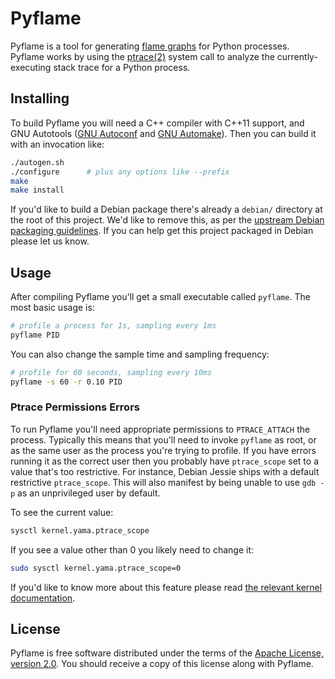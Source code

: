 # Pyflame

Pyflame is a tool for generating
[flame graphs](https://github.com/brendangregg/FlameGraph) for Python processes.
Pyflame works by using the
[ptrace(2)](http://man7.org/linux/man-pages/man2/ptrace.2.html) system call to
analyze the currently-executing stack trace for a Python process.

## Installing

To build Pyflame you will need a C++ compiler with C++11 support, and GNU
Autotools ([GNU Autoconf](https://www.gnu.org/software/autoconf/autoconf.html)
and [GNU Automake](https://www.gnu.org/software/automake/automake.html)). Then
you can build it with an invocation like:

```bash
./autogen.sh
./configure      # plus any options like --prefix
make
make install
```

If you'd like to build a Debian package there's already a `debian/` directory at
the root of this project. We'd like to remove this, as per the
[upstream Debian packaging guidelines](https://wiki.debian.org/UpstreamGuide).
If you can help get this project packaged in Debian please let us know.

## Usage

After compiling Pyflame you'll get a small executable called `pyflame`. The most
basic usage is:

```bash
# profile a process for 1s, sampling every 1ms
pyflame PID
```

You can also change the sample time and sampling frequency:

```bash
# profile for 60 seconds, sampling every 10ms
pyflame -s 60 -r 0.10 PID
```

### Ptrace Permissions Errors

To run Pyflame you'll need appropriate permissions to `PTRACE_ATTACH` the
process. Typically this means that you'll need to invoke `pyflame` as root, or
as the same user as the process you're trying to profile. If you have errors
running it as the correct user then you probably have `ptrace_scope` set to a
value that's too restrictive. For instance, Debian Jessie ships with a default
restrictive `ptrace_scope`. This will also manifest by being unable to use `gdb
-p` as an unprivileged user by default.

To see the current value:

```bash
sysctl kernel.yama.ptrace_scope
```

If you see a value other than 0 you likely need to change it:

```bash
sudo sysctl kernel.yama.ptrace_scope=0
```

If you'd like to know more about this feature please read
[the relevant kernel documentation](https://www.kernel.org/doc/Documentation/security/Yama.txt).

## License

Pyflame is free software distributed under the terms of the
[Apache License, version 2.0](http://www.apache.org/licenses/LICENSE-2.0). You
should receive a copy of this license along with Pyflame.
